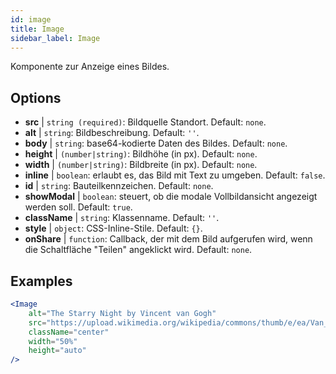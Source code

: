 ```yaml
---
id: image
title: Image
sidebar_label: Image
---
```


Komponente zur Anzeige eines Bildes.

## Options

* __src__ | `string (required)`: Bildquelle Standort. Default: `none`.
* __alt__ | `string`: Bildbeschreibung. Default: `''`.
* __body__ | `string`: base64-kodierte Daten des Bildes. Default: `none`.
* __height__ | `(number|string)`: Bildhöhe (in px). Default: `none`.
* __width__ | `(number|string)`: Bildbreite (in px). Default: `none`.
* __inline__ | `boolean`: erlaubt es, das Bild mit Text zu umgeben. Default: `false`.
* __id__ | `string`: Bauteilkennzeichen. Default: `none`.
* __showModal__ | `boolean`: steuert, ob die modale Vollbildansicht angezeigt werden soll. Default: `true`.
* __className__ | `string`: Klassenname. Default: `''`.
* __style__ | `object`: CSS-Inline-Stile. Default: `{}`.
* __onShare__ | `function`: Callback, der mit dem Bild aufgerufen wird, wenn die Schaltfläche "Teilen" angeklickt wird. Default: `none`.


## Examples

```jsx live
<Image 
    alt="The Starry Night by Vincent van Gogh" 
    src="https://upload.wikimedia.org/wikipedia/commons/thumb/e/ea/Van_Gogh_-_Starry_Night_-_Google_Art_Project.jpg/1280px-Van_Gogh_-_Starry_Night_-_Google_Art_Project.jpg"
    className="center"
    width="50%"
    height="auto"
/>
```


